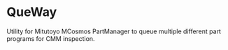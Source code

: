 # QueWay
Utility for Mitutoyo MCosmos PartManager to queue multiple different part programs for CMM inspection.
